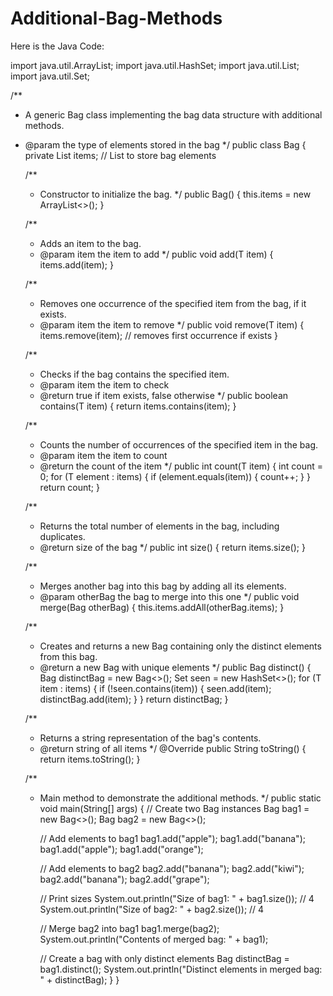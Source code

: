 # Additional-Bag-Methods

Here is the Java Code:

import java.util.ArrayList;
import java.util.HashSet;
import java.util.List;
import java.util.Set;

/**
 * A generic Bag class implementing the bag data structure with additional methods.
 * @param <T> the type of elements stored in the bag
 */
public class Bag<T> {
    private List<T> items; // List to store bag elements

    /**
     * Constructor to initialize the bag.
     */
    public Bag() {
        this.items = new ArrayList<>();
    }

    /**
     * Adds an item to the bag.
     * @param item the item to add
     */
    public void add(T item) {
        items.add(item);
    }

    /**
     * Removes one occurrence of the specified item from the bag, if it exists.
     * @param item the item to remove
     */
    public void remove(T item) {
        items.remove(item); // removes first occurrence if exists
    }

    /**
     * Checks if the bag contains the specified item.
     * @param item the item to check
     * @return true if item exists, false otherwise
     */
    public boolean contains(T item) {
        return items.contains(item);
    }

    /**
     * Counts the number of occurrences of the specified item in the bag.
     * @param item the item to count
     * @return the count of the item
     */
    public int count(T item) {
        int count = 0;
        for (T element : items) {
            if (element.equals(item)) {
                count++;
            }
        }
        return count;
    }

    /**
     * Returns the total number of elements in the bag, including duplicates.
     * @return size of the bag
     */
    public int size() {
        return items.size();
    }

    /**
     * Merges another bag into this bag by adding all its elements.
     * @param otherBag the bag to merge into this one
     */
    public void merge(Bag<T> otherBag) {
        this.items.addAll(otherBag.items);
    }

    /**
     * Creates and returns a new Bag containing only the distinct elements from this bag.
     * @return a new Bag with unique elements
     */
    public Bag<T> distinct() {
        Bag<T> distinctBag = new Bag<>();
        Set<T> seen = new HashSet<>();
        for (T item : items) {
            if (!seen.contains(item)) {
                seen.add(item);
                distinctBag.add(item);
            }
        }
        return distinctBag;
    }

    /**
     * Returns a string representation of the bag's contents.
     * @return string of all items
     */
    @Override
    public String toString() {
        return items.toString();
    }

    /**
     * Main method to demonstrate the additional methods.
     */
    public static void main(String[] args) {
        // Create two Bag instances
        Bag<String> bag1 = new Bag<>();
        Bag<String> bag2 = new Bag<>();

        // Add elements to bag1
        bag1.add("apple");
        bag1.add("banana");
        bag1.add("apple");
        bag1.add("orange");

        // Add elements to bag2
        bag2.add("banana");
        bag2.add("kiwi");
        bag2.add("banana");
        bag2.add("grape");

        // Print sizes
        System.out.println("Size of bag1: " + bag1.size()); // 4
        System.out.println("Size of bag2: " + bag2.size()); // 4

        // Merge bag2 into bag1
        bag1.merge(bag2);
        System.out.println("Contents of merged bag: " + bag1);

        // Create a bag with only distinct elements
        Bag<String> distinctBag = bag1.distinct();
        System.out.println("Distinct elements in merged bag: " + distinctBag);
    }
}
